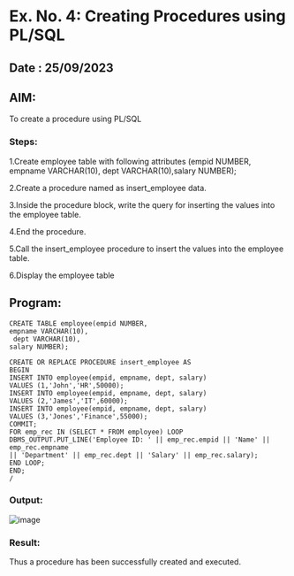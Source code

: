 # Ex. No. 4: Creating Procedures using PL/SQL

## Date : 25/09/2023

## AIM:
To create a procedure using PL/SQL
### Steps:

1.Create employee table with following attributes (empid NUMBER, empname VARCHAR(10), dept VARCHAR(10),salary NUMBER);

2.Create a procedure named as insert_employee data.

3.Inside the procedure block, write the query for inserting the values into the employee table.

4.End the procedure.

5.Call the insert_employee procedure to insert the values into the employee table.

6.Display the employee table

## Program:
```
CREATE TABLE employee(empid NUMBER,
empname VARCHAR(10),
 dept VARCHAR(10),
salary NUMBER);

CREATE OR REPLACE PROCEDURE insert_employee AS
BEGIN
INSERT INTO employee(empid, empname, dept, salary)
VALUES (1,'John','HR',50000);
INSERT INTO employee(empid, empname, dept, salary)
VALUES (2,'James','IT',60000);
INSERT INTO employee(empid, empname, dept, salary)
VALUES (3,'Jones','Finance',55000);
COMMIT;
FOR emp_rec IN (SELECT * FROM employee) LOOP
DBMS_OUTPUT.PUT_LINE('Employee ID: ' || emp_rec.empid || 'Name' || emp_rec.empname
|| 'Department' || emp_rec.dept || 'Salary' || emp_rec.salary);
END LOOP;
END;
/
```
### Output:

![image](https://github.com/Safeeq-Fazil/Ex-No-4-Creating-Procedures-using-PL-SQL/assets/118680361/5214fe36-ed6e-42ea-b839-d6fd5b46e661)


### Result:

Thus a procedure has been successfully created and executed.
